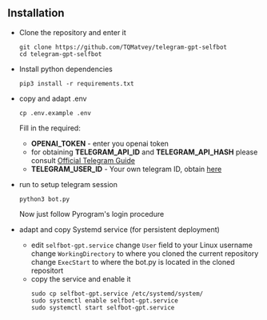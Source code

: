 ## Installation
- Clone the repository and enter it
  ```shell
  git clone https://github.com/TQMatvey/telegram-gpt-selfbot
  cd telegram-gpt-selfbot
  ```

- Install python dependencies
  ```shell
  pip3 install -r requirements.txt
  ```
  
- copy and adapt .env
  ```shell
  cp .env.example .env
  ```
  Fill in the required:
    - **OPENAI_TOKEN** - enter you openai token
    - for obtaining **TELEGRAM_API_ID** and **TELEGRAM_API_HASH** please consult [Official Telegram Guide](https://core.telegram.org/api/obtaining_api_id#obtaining-api-id)
    - **TELEGRAM_USER_ID** - Your own telegram ID, obtain [here](https://t.me/userinfobot)

- run to setup telegram session
  ```shell
  python3 bot.py
  ```
  Now just follow Pyrogram's login procedure
  
- adapt and copy Systemd service (for persistent deployment)
  - edit `selfbot-gpt.service`
    change `User` field to your Linux username
    change `WorkingDirectory` to where you cloned the current repository
    change `ExecStart` to where the bot.py is located in the cloned repositort
  - copy the service and enable it
    ```shell
    sudo cp selfbot-gpt.service /etc/systemd/system/
    sudo systemctl enable selfbot-gpt.service
    sudo systemctl start selfbot-gpt.service
    ```
